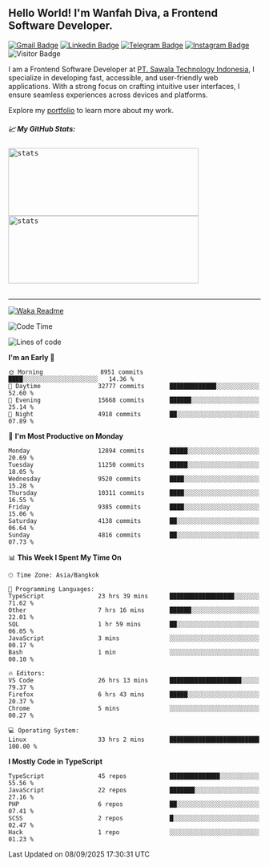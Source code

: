 ## Hello World! I'm Wanfah Diva, a Frontend Software Developer.

[![Gmail Badge](https://img.shields.io/badge/-Gmail-white?style=plastic&logo=Gmail&link=mailto:aditputrafirmansyah@gmail.com)](mailto:wanfahdivaa@gmail.com)
[![Linkedin Badge](https://img.shields.io/badge/-LinkedIn-blue?style=plastic&logo=Linkedin&link=https://www.linkedin.com/in/aditputrafirmansyah/)](https://www.linkedin.com/in/wanfahdiva/)
[![Telegram Badge](https://img.shields.io/badge/-Telegram-blue?style=plastic&logo=telegram&link=https://t.me/Adithya_13)](https://t.me/wanfahdiva)
[![Instagram Badge](https://img.shields.io/badge/-Instagram-white?style=plastic&logo=instagram&link=https://www.instagram.com/adithya_firmansyahputra/)](https://www.instagram.com/wnfhdva/)
![Visitor Badge](https://visitor-badge.laobi.icu/badge?page_id=wanfahdiva.wanfahdiva)

<p>
I am a Frontend Software Developer at <a href="https://sawala.tech" target="_blank">PT. Sawala Technology Indonesia</a>, I specialize in developing fast, accessible, and user-friendly web applications. With a strong focus on crafting intuitive user interfaces, I ensure seamless experiences across devices and platforms.

Explore my <a href="http://wanfahdiva-com.vercel.app/" target="_blank">portfolio</a> to learn more about my work.
</p>

<h5 align="left">
  
📈 **My GitHub Stats:**

</h5>

<div align="left">
<kbd>
  <img height="135em" width="380em" alt="stats" src="https://github-readme-stats-salesp07.vercel.app/api?username=wanfahdiva&count_private=true&show_icons=true&theme=react&rank_icon=github&border_radius=10&hide_title=true"></kbd>
</kbd>
<kbd>
    <img height="135em" width="380em" alt="stats" src="https://github-readme-activity-graph.vercel.app/graph?username=wanfahdiva&theme=react&hide_title=true"></kbd>
</div>

<br />

---

[![Waka Readme](https://github.com/wanfahdiva/wanfahdiva/actions/workflows/waka.yml/badge.svg)](https://github.com/wanfahdiva/wanfahdiva/actions/workflows/waka.yml)

<!--START_SECTION:waka-->
![Code Time](http://img.shields.io/badge/Code%20Time-2%2C409%20hrs%2037%20mins-blue)

![Lines of code](https://img.shields.io/badge/From%20Hello%20World%20I%27ve%20Written-22.1%20million%20lines%20of%20code-blue)

**I'm an Early 🐤** 

```text
🌞 Morning                8951 commits        ████░░░░░░░░░░░░░░░░░░░░░   14.36 % 
🌆 Daytime                32777 commits       █████████████░░░░░░░░░░░░   52.60 % 
🌃 Evening                15668 commits       ██████░░░░░░░░░░░░░░░░░░░   25.14 % 
🌙 Night                  4918 commits        ██░░░░░░░░░░░░░░░░░░░░░░░   07.89 % 
```
📅 **I'm Most Productive on Monday** 

```text
Monday                   12894 commits       █████░░░░░░░░░░░░░░░░░░░░   20.69 % 
Tuesday                  11250 commits       █████░░░░░░░░░░░░░░░░░░░░   18.05 % 
Wednesday                9520 commits        ████░░░░░░░░░░░░░░░░░░░░░   15.28 % 
Thursday                 10311 commits       ████░░░░░░░░░░░░░░░░░░░░░   16.55 % 
Friday                   9385 commits        ████░░░░░░░░░░░░░░░░░░░░░   15.06 % 
Saturday                 4138 commits        ██░░░░░░░░░░░░░░░░░░░░░░░   06.64 % 
Sunday                   4816 commits        ██░░░░░░░░░░░░░░░░░░░░░░░   07.73 % 
```


📊 **This Week I Spent My Time On** 

```text
🕑︎ Time Zone: Asia/Bangkok

💬 Programming Languages: 
TypeScript               23 hrs 39 mins      ██████████████████░░░░░░░   71.62 % 
Other                    7 hrs 16 mins       ██████░░░░░░░░░░░░░░░░░░░   22.01 % 
SQL                      1 hr 59 mins        ██░░░░░░░░░░░░░░░░░░░░░░░   06.05 % 
JavaScript               3 mins              ░░░░░░░░░░░░░░░░░░░░░░░░░   00.17 % 
Bash                     1 min               ░░░░░░░░░░░░░░░░░░░░░░░░░   00.10 % 

🔥 Editors: 
VS Code                  26 hrs 13 mins      ████████████████████░░░░░   79.37 % 
Firefox                  6 hrs 43 mins       █████░░░░░░░░░░░░░░░░░░░░   20.37 % 
Chrome                   5 mins              ░░░░░░░░░░░░░░░░░░░░░░░░░   00.27 % 

💻 Operating System: 
Linux                    33 hrs 2 mins       █████████████████████████   100.00 % 
```

**I Mostly Code in TypeScript** 

```text
TypeScript               45 repos            ██████████████░░░░░░░░░░░   55.56 % 
JavaScript               22 repos            ███████░░░░░░░░░░░░░░░░░░   27.16 % 
PHP                      6 repos             ██░░░░░░░░░░░░░░░░░░░░░░░   07.41 % 
SCSS                     2 repos             █░░░░░░░░░░░░░░░░░░░░░░░░   02.47 % 
Hack                     1 repo              ░░░░░░░░░░░░░░░░░░░░░░░░░   01.23 % 
```




 Last Updated on 08/09/2025 17:30:31 UTC
<!--END_SECTION:waka-->
